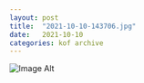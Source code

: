 ```yaml
---
layout:	post
title:	"2021-10-10-143706.jpg"
date:	2021-10-10
categories:	kof archive
---
```


![Image Alt](https://k0f.github.io/assets/2021-10-10-143706.jpg)